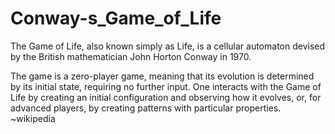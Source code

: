 # Conway-s_Game_of_Life
The Game of Life, also known simply as Life, is a cellular automaton devised by the British mathematician John Horton Conway in 1970.  

The game is a zero-player game, meaning that its evolution is determined by its initial state, requiring no further input. One interacts with the Game of Life by creating an initial configuration and observing how it evolves, or, for advanced players, by creating patterns with particular properties. 
~wikipedia
